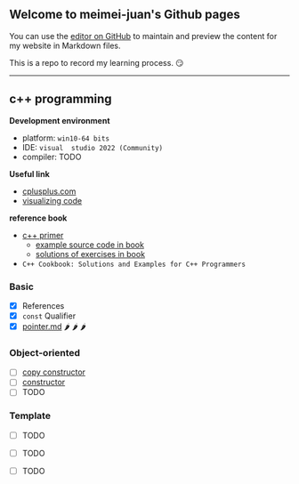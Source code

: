 ## Welcome to meimei-juan's Github pages

You can use the [editor on GitHub](https://github.com/meimeijuan/meimeijuan.github.io/edit/main/README.md) to maintain and preview the content for my website in Markdown files.

This is a repo to record my learning process. :smirk:

---

## c++ programming

**Development environment**
- platform: `win10-64 bits`
- IDE: `visual  studio 2022 (Community)`
- compiler: TODO

**Useful link**
- [cplusplus.com](https://cplusplus.com/)
- [visualizing code](https://pythontutor.com/)

**reference book**
- [c++ primer](https://zhjwpku.com/assets/pdf/books/C++.Primer.5th.Edition_2013.pdf)
    - [example source code in book](https://www.informit.com/store/c-plus-plus-primer-9780321714114)
    - [solutions of exercises in book](https://github.com/jaege/Cpp-Primer-5th-Exercises)
- `C++ Cookbook: Solutions and Examples for C++ Programmers`

### Basic

- [X] References
- [X] `const` Qualifier
- [X] [pointer.md](./cpp/pointer.md) :hot_pepper: :hot_pepper: :hot_pepper:

### Object-oriented

- [ ] [copy constructor](./cpp/copy_constructor.md)
- [ ] [constructor](./cpp/consructor.md)
- [ ] TODO

### Template

- [ ] TODO
- [ ] TODO
- [ ] TODO
 
